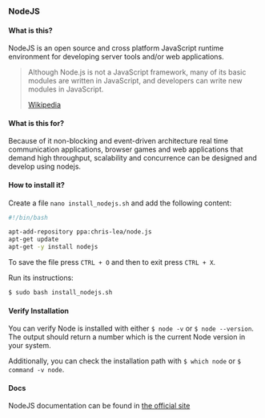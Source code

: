 ### NodeJS

#### What is this?

NodeJS is an open source and cross platform JavaScript runtime environment for developing server tools and/or web applications.

> Although Node.js is not a JavaScript framework, many of its basic modules are written in JavaScript, and developers can write new modules in JavaScript.
>
> [Wikipedia](https://en.wikipedia.org/wiki/Node.js)

#### What is this for?

Because of it non-blocking and event-driven architecture real time communication applications, browser games and web applications that demand high throughput, scalability and concurrence can be designed and develop using nodejs.

#### How to install it?

Create a file `nano install_nodejs.sh` and add the following content:

```bash
#!/bin/bash

apt-add-repository ppa:chris-lea/node.js
apt-get update
apt-get -y install nodejs
```

To save the file press `CTRL + O` and then to exit press `CTRL + X`.

Run its instructions:

```bash
$ sudo bash install_nodejs.sh
```

#### Verify Installation

You can verify Node is installed with either `$ node -v` or `$ node --version`. The output should return a number which is the current Node version in your system.

Additionally, you can check the installation path with `$ which node` or `$ command -v node`.

#### Docs

NodeJS documentation can be found in [the official site](https://nodejs.org/en/docs/)
